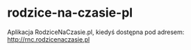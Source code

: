rodzice-na-czasie-pl
====================

Aplikacja RodziceNaCzasie.pl, kiedyś dostępna pod adresem: http://rnc.rodzicenaczasie.pl
